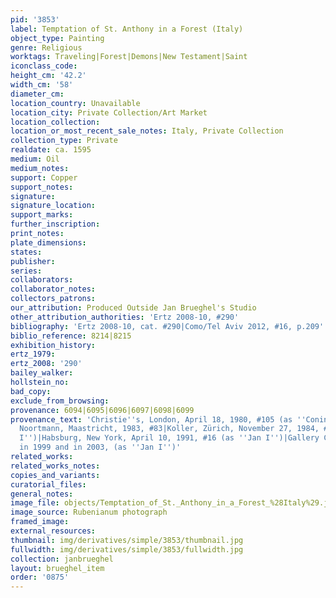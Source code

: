 ```yaml
---
pid: '3853'
label: Temptation of St. Anthony in a Forest (Italy)
object_type: Painting
genre: Religious
worktags: Traveling|Forest|Demons|New Testament|Saint
iconclass_code:
height_cm: '42.2'
width_cm: '58'
diameter_cm:
location_country: Unavailable
location_city: Private Collection/Art Market
location_collection:
location_or_most_recent_sale_notes: Italy, Private Collection
collection_type: Private
realdate: ca. 1595
medium: Oil
medium_notes:
support: Copper
support_notes:
signature:
signature_location:
support_marks:
further_inscription:
print_notes:
plate_dimensions:
states:
publisher:
series:
collaborators:
collaborator_notes:
collectors_patrons:
our_attribution: Produced Outside Jan Brueghel's Studio
other_attribution_authorities: 'Ertz 2008-10, #290'
bibliography: 'Ertz 2008-10, cat. #290|Como/Tel Aviv 2012, #16, p.209'
biblio_reference: 8214|8215
exhibition_history:
ertz_1979:
ertz_2008: '290'
bailey_walker:
hollstein_no:
bad_copy:
exclude_from_browsing:
provenance: 6094|6095|6096|6097|6098|6099
provenance_text: 'Christie''s, London, April 18, 1980, #105 (as ''Coninxloo'')|Gallery
  Noortmann, Maastricht, 1983, #83|Koller, Zürich, November 27, 1984, #5076 (as ''Jan
  I'')|Habsburg, New York, April 10, 1991, #16 (as ''Jan I'')|Gallery Caretto, Turin,
  in 1999 and in 2003, (as ''Jan I'')'
related_works:
related_works_notes:
copies_and_variants:
curatorial_files:
general_notes:
image_file: objects/Temptation_of_St._Anthony_in_a_Forest_%28Italy%29.jpg
image_source: Rubenianum photograph
framed_image:
external_resources:
thumbnail: img/derivatives/simple/3853/thumbnail.jpg
fullwidth: img/derivatives/simple/3853/fullwidth.jpg
collection: janbrueghel
layout: brueghel_item
order: '0875'
---
```

